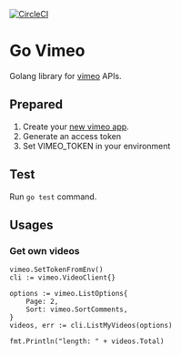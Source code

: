 [![CircleCI](https://circleci.com/gh/landskip/vimeo-go/tree/master.svg?style=shield)](https://circleci.com/gh/landskip/vimeo-go/tree/master)

# Go Vimeo 

Golang library for [vimeo][0] APIs.


## Prepared

1. Create your [new vimeo app][1].
1. Generate an access token
2. Set VIMEO_TOKEN in your environment

## Test

Run `go test` command.

## Usages

### Get own videos

```
vimeo.SetTokenFromEnv()
cli := vimeo.VideoClient{}

options := vimeo.ListOptions{
    Page: 2,
    Sort: vimeo.SortComments,
}
videos, err := cli.ListMyVideos(options)

fmt.Println("length: " + videos.Total)
```

[0]: https://developer.vimeo.com/
[1]: https://developer.vimeo.com/apps/new
